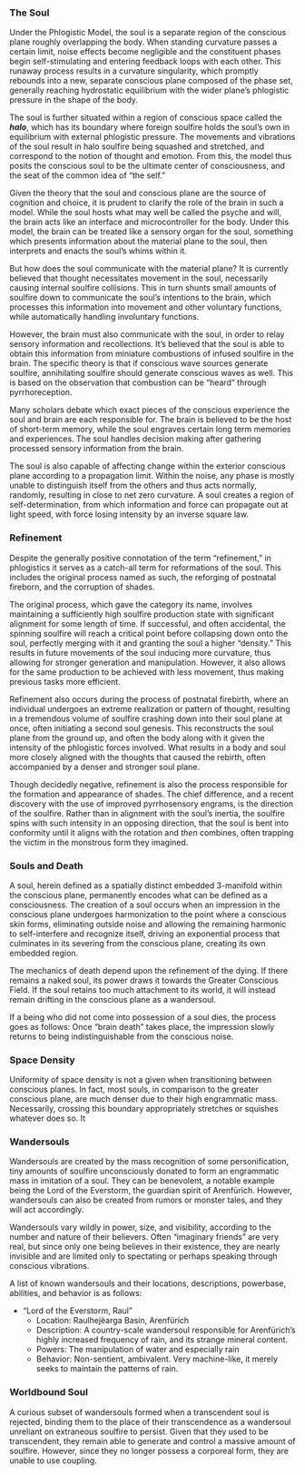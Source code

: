 ### The Soul

Under the Phlogistic Model, the soul is a separate region of the conscious plane roughly overlapping the body. When standing curvature passes a certain limit, noise effects become negligible and the constituent phases begin self-stimulating and entering feedback loops with each other. This runaway process results in a curvature singularity, which promptly rebounds into a new, separate conscious plane composed of the phase set, generally reaching hydrostatic equilibrium with the wider plane’s phlogistic pressure in the shape of the body.

The soul is further situated within a region of conscious space called the ***halo***, which has its boundary where foreign soulfire holds the soul’s own in equilibrium with external phlogistic pressure. The movements and vibrations of the soul result in halo soulfire being squashed and stretched, and correspond to the notion of thought and emotion. From this, the model thus posits the conscious soul to be the ultimate center of consciousness, and the seat of the common idea of “the self.”

Given the theory that the soul and conscious plane are the source of cognition and choice, it is prudent to clarify the role of the brain in such a model. While the soul hosts what may well be called the psyche and will, the brain acts like an interface and microcontroller for the body. Under this model, the brain can be treated like a sensory organ for the soul, something which presents information about the material plane to the soul, then interprets and enacts the soul’s whims within it.

But how does the soul communicate with the material plane? It is currently believed that thought necessitates movement in the soul, necessarily causing internal soulfire collisions. This in turn shunts small amounts of soulfire down to communicate the soul’s intentions to the brain, which processes this information into movement and other voluntary functions, while automatically handling involuntary functions.

However, the brain must also communicate with the soul, in order to relay sensory information and recollections. It’s believed that the soul is able to obtain this information from miniature combustions of infused soulfire in the brain. The specific theory is that if conscious wave sources generate soulfire, annihilating soulfire should generate conscious waves as well. This is based on the observation that combustion can be “heard” through pyrrhoreception.

Many scholars debate which exact pieces of the conscious experience the soul and brain are each responsible for. The brain is believed to be the host of short-term memory, while the soul engraves certain long term memories and experiences. The soul handles decision making after gathering processed sensory information from the brain.

The soul is also capable of affecting change within the exterior conscious plane according to a propagation limit. Within the noise, any phase is mostly unable to distinguish itself from the others and thus acts normally, randomly, resulting in close to net zero curvature. A soul creates a region of self-determination, from which information and force can propagate out at light speed, with force losing intensity by an inverse square law.

### Refinement

Despite the generally positive connotation of the term “refinement,” in phlogistics it serves as a catch-all term for reformations of the soul. This includes the original process named as such, the reforging of postnatal fireborn, and the corruption of shades.

The original process, which gave the category its name, involves maintaining a sufficiently high soulfire production state with significant alignment for some length of time. If successful, and often accidental, the spinning soulfire will reach a critical point before collapsing down onto the soul, perfectly merging with it and granting the soul a higher “density.” This results in future movements of the soul inducing more curvature, thus allowing for stronger generation and manipulation. However, it also allows for the same production to be achieved with less movement, thus making previous tasks more efficient.

Refinement also occurs during the process of postnatal firebirth, where an individual undergoes an extreme realization or pattern of thought, resulting in a tremendous volume of soulfire crashing down into their soul plane at once, often initiating a second soul genesis. This reconstructs the soul plane from the ground up, and often the body along with it given the intensity of the phlogistic forces involved. What results in a body and soul more closely aligned with the thoughts that caused the rebirth, often accompanied by a denser and stronger soul plane.

Though decidedly negative, refinement is also the process responsible for the formation and appearance of shades. The chief difference, and a recent discovery with the use of improved pyrrhosensory engrams, is the direction of the soulfire. Rather than in alignment with the soul’s inertia, the soulfire spins with such intensity in an opposing direction, that the soul is bent into conformity until it aligns with the rotation and *then* combines, often trapping the victim in the monstrous form they imagined.

### Souls and Death

A soul, herein defined as a spatially distinct embedded 3-manifold within the conscious plane, permanently encodes what can be defined as a consciousness. The creation of a soul occurs when an impression in the conscious plane undergoes harmonization to the point where a conscious skin forms, eliminating outside noise and allowing the remaining harmonic to self-interfere and recognize itself, driving an exponential process that culminates in its severing from the conscious plane, creating its own embedded region.  

The mechanics of death depend upon the refinement of the dying.  If there remains a naked soul, its power draws it towards the Greater Conscious Field. If the soul retains too much attachment to its world, it will instead remain drifting in the conscious plane as a wandersoul.  

If a being who did not come into possession of a soul dies, the process goes as follows: Once “brain death” takes place, the impression slowly returns to being indistinguishable from the conscious noise.

### Space Density

Uniformity of space density is not a given when transitioning between conscious planes. In fact, most souls, in comparison to the greater conscious plane, are much denser due to their high engrammatic mass. Necessarily, crossing this boundary appropriately stretches or squishes whatever does so. It

### Wandersouls

Wandersouls are created by the mass recognition of some personification, tiny amounts of soulfire unconsciously donated to form an engrammatic mass in imitation of a soul. They can be benevolent, a notable example being the Lord of the Everstorm, the guardian spirit of Arenfürich. However, wandersouls can also be created from rumors or monster tales, and they will act accordingly.  

Wandersouls vary wildly in power, size, and visibility, according to the number and nature of their believers. Often “imaginary friends” are very real, but since only one being believes in their existence, they are nearly invisible and are limited only to spectating or perhaps speaking through conscious vibrations.  

A list of known wandersouls and their locations, descriptions, powerbase, abilities, and behavior is as follows:  
* “Lord of the Everstorm, Raul”  
  * Location: Raulhejëarga Basin, Arenfürich  
  * Description: A country-scale wandersoul responsible for Arenfürich’s highly increased frequency of rain, and its strange mineral content.  
  * Powers: The manipulation of water and especially rain  
  * Behavior: Non-sentient, ambivalent. Very machine-like, it merely seeks to maintain the patterns of rain.

### Worldbound Soul

A curious subset of wandersouls formed when a transcendent soul is rejected, binding them to the place of their transcendence as a wandersoul unreliant on extraneous soulfire to persist. Given that they used to be transcendent, they remain able to generate and control a massive amount of soulfire. However, since they no longer possess a corporeal form, they are unable to use coupling.